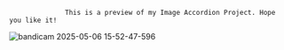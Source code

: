                   This is a preview of my Image Accordion Project. Hope you like it!

![bandicam 2025-05-06 15-52-47-596](https://github.com/user-attachments/assets/5862af7a-e859-49e7-a605-dc9fb5073fb8)
